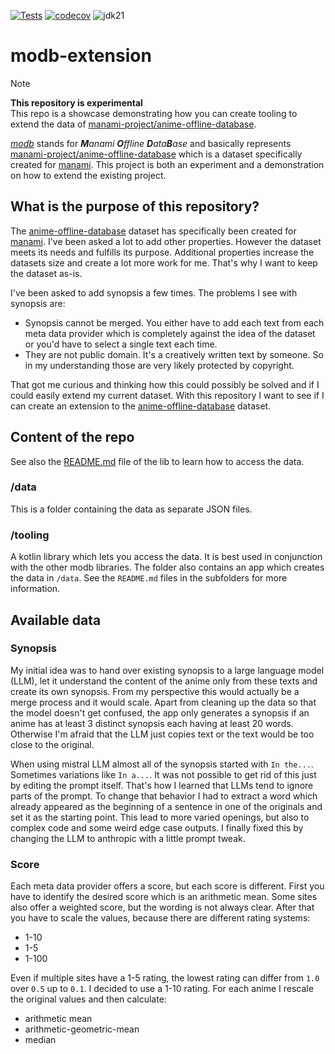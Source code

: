 [![Tests](https://github.com/manami-project/modb-extension/actions/workflows/tests.yml/badge.svg)](https://github.com/manami-project/modb-extension/actions/workflows/tests.yml) [![codecov](https://codecov.io/gh/manami-project/modb-extension/graph/badge.svg?token=JIO3S8SKCG)](https://codecov.io/gh/manami-project/modb-extension) ![jdk21](https://img.shields.io/badge/jdk-21-informational)
# modb-extension

> [!NOTE]
> **This repository is experimental** \
> This repo is a showcase demonstrating how you can create tooling to extend the data of [manami-project/anime-offline-database](https://github.com/manami-project/anime-offline-database).

_[modb](https://github.com/manami-project?tab=repositories&q=modb&type=source)_ stands for _**M**anami **O**ffline **D**ata**B**ase_ and basically represents [manami-project/anime-offline-database](https://github.com/manami-project/anime-offline-database) which is a dataset specifically created for [manami](https://github.com/manami-project/manami).
This project is both an experiment and a demonstration on how to extend the existing project.

## What is the purpose of this repository?

The [anime-offline-database](https://github.com/manami-project/anime-offline-database) dataset has specifically been created for [manami](https://github.com/manami-project/manami). I've been asked a lot to add other properties.
However the dataset meets its needs and fulfills its purpose. Additional properties increase the datasets size and create a lot more work for me.
That's why I want to keep the dataset as-is.

I've been asked to add synopsis a few times. The problems I see with synopsis are:
* Synopsis cannot be merged. You either have to add each text from each meta data provider which is completely against the idea of the dataset or you'd have to select a single text each time.
* They are not public domain. It's a creatively written text by someone. So in my understanding those are very likely protected by copyright.

That got me curious and thinking how this could possibly be solved and if I could easily extend my current dataset.
With this repository I want to see if I can create an extension to the [anime-offline-database](https://github.com/manami-project/anime-offline-database) dataset.

## Content of the repo

See also the [README.md](tooling/lib/README.md) file of the lib to learn how to access the data.

### /data

This is a folder containing the data as separate JSON files.

### /tooling

A kotlin library which lets you access the data. It is best used in conjunction with the other modb libraries. The folder also contains an app which creates the data in `/data`.
See the `README.md` files in the subfolders for more information.

## Available data

### Synopsis

My initial idea was to hand over existing synopsis to a large language model (LLM), let it understand the content of the anime only from these texts and create its own synopsis.
From my perspective this would actually be a merge process and it would scale.
Apart from cleaning up the data so that the model doesn't get confused, the app only generates a synopsis if an anime has at least 3 distinct synopsis each having at least 20 words.
Otherwise I'm afraid that the LLM just copies text or the text would be too close to the original.

When using mistral LLM almost all of the synopsis started with `In the...`. Sometimes variations like `In a...`. It was not possible to get rid of this just by editing the prompt itself.
That's how I learned that LLMs tend to ignore parts of the prompt. To change that behavior I had to extract a word which already appeared as the beginning of a sentence in one of the originals and set it as the starting point.
This lead to more varied openings, but also to complex code and some weird edge case outputs. I finally fixed this by changing the LLM to anthropic with a little prompt tweak.

### Score

Each meta data provider offers a score, but each score is different.
First you have to identify the desired score which is an arithmetic mean. Some sites also offer a weighted score, but the wording is not always clear.
After that you have to scale the values, because there are different rating systems:
* 1-10
* 1-5
* 1-100

Even if multiple sites have a 1-5 rating, the lowest rating can differ from `1.0` over `0.5` up to `0.1`.
I decided to use a 1-10 rating. For each anime I rescale the original values and then calculate:
* arithmetic mean
* arithmetic-geometric-mean
* median
